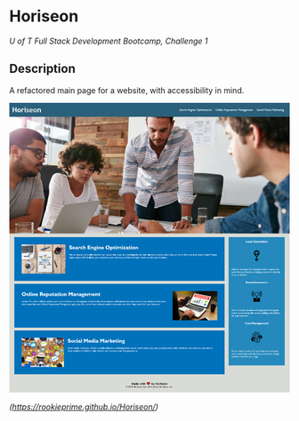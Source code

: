 # Horiseon
*U of T Full Stack Development Bootcamp, Challenge 1*
## Description
A refactored main page for a website, with accessibility in mind.

![The Horiseon Homepage, as seen in 1920 x 1080 resolution](/assets/images/horiseon-homepage-preview.png "Horiseon Homepage Preview")

*(https://rookieprime.github.io/Horiseon/)*